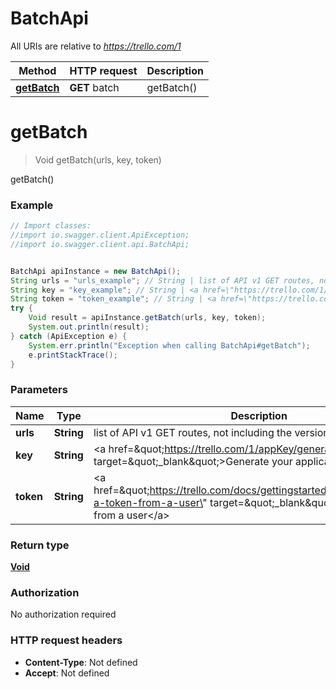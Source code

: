 # BatchApi

All URIs are relative to *https://trello.com/1*

Method | HTTP request | Description
------------- | ------------- | -------------
[**getBatch**](BatchApi.md#getBatch) | **GET** batch | getBatch()

<a name="getBatch"></a>
# **getBatch**
> Void getBatch(urls, key, token)

getBatch()

### Example
```java
// Import classes:
//import io.swagger.client.ApiException;
//import io.swagger.client.api.BatchApi;


BatchApi apiInstance = new BatchApi();
String urls = "urls_example"; // String | list of API v1 GET routes, not including the version prefix
String key = "key_example"; // String | <a href=\"https://trello.com/1/appKey/generate\"  target=\"_blank\">Generate your application key</a>
String token = "token_example"; // String | <a href=\"https://trello.com/docs/gettingstarted/index.html#getting-a-token-from-a-user\"  target=\"_blank\">Getting a token from a user</a>
try {
    Void result = apiInstance.getBatch(urls, key, token);
    System.out.println(result);
} catch (ApiException e) {
    System.err.println("Exception when calling BatchApi#getBatch");
    e.printStackTrace();
}
```

### Parameters

Name | Type | Description  | Notes
------------- | ------------- | ------------- | -------------
 **urls** | **String**| list of API v1 GET routes, not including the version prefix |
 **key** | **String**| &lt;a href&#x3D;\&quot;https://trello.com/1/appKey/generate\&quot;  target&#x3D;\&quot;_blank\&quot;&gt;Generate your application key&lt;/a&gt; |
 **token** | **String**| &lt;a href&#x3D;\&quot;https://trello.com/docs/gettingstarted/index.html#getting-a-token-from-a-user\&quot;  target&#x3D;\&quot;_blank\&quot;&gt;Getting a token from a user&lt;/a&gt; |

### Return type

[**Void**](.md)

### Authorization

No authorization required

### HTTP request headers

 - **Content-Type**: Not defined
 - **Accept**: Not defined

